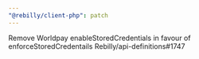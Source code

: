 ```yaml
---
"@rebilly/client-php": patch
---
```


Remove Worldpay enableStoredCredentials in favour of enforceStoredCredentails Rebilly/api-definitions#1747
